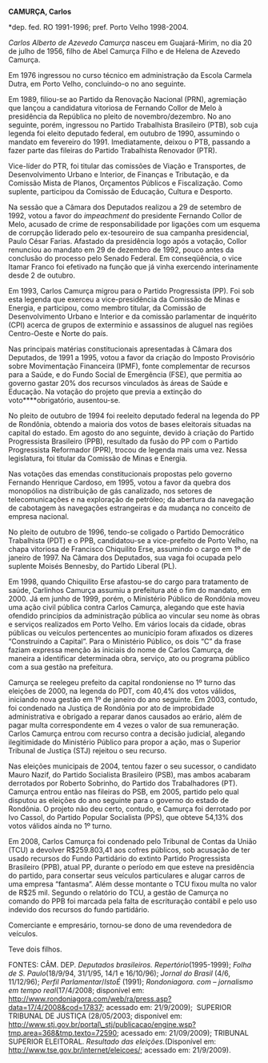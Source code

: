 **CAMURÇA, Carlos**

\*dep. fed. RO 1991-1996; pref. Porto Velho 1998-2004.

*Carlos Alberto de Azevedo Camurça* nasceu em Guajará-Mirim, no dia 20
de julho de 1956, filho de Abel Camurça Filho e de Helena de Azevedo
Camurça.

Em 1976 ingressou no curso técnico em administração da Escola Carmela
Dutra, em Porto Velho, concluindo-o no ano seguinte.

Em 1989, filiou-se ao Partido da Renovação Nacional (PRN), agremiação
que lançou a candidatura vitoriosa de Fernando Collor de Melo à
presidência da República no pleito de novembro/dezembro. No ano
seguinte, porém, ingressou no Partido Trabalhista Brasileiro (PTB), sob
cuja legenda foi eleito deputado federal, em outubro de 1990, assumindo
o mandato em fevereiro do 1991. Imediatamente, deixou o PTB, passando a
fazer parte das fileiras do Partido Trabalhista Renovador (PTR).

Vice-líder do PTR, foi titular das comissões de Viação e Transportes, de
Desenvolvimento Urbano e Interior, de Finanças e Tributação, e da
Comissão Mista de Planos, Orçamentos Públicos e Fiscalização. Como
suplente, participou da Comissão de Educação, Cultura e Desporto.

Na sessão que a Câmara dos Deputados realizou a 29 de setembro de 1992,
votou a favor do *impeachment* do presidente Fernando Collor de Melo,
acusado de crime de responsabilidade por ligações com um esquema de
corrupção liderado pelo ex-tesoureiro de sua campanha presidencial,
Paulo César Farias. Afastado da presidência logo após a votação, Collor
renunciou ao mandato em 29 de dezembro de 1992, pouco antes da conclusão
do processo pelo Senado Federal. Em conseqüência, o vice Itamar Franco
foi efetivado na função que já vinha exercendo interinamente desde 2 de
outubro.

Em 1993, Carlos Camurça migrou para o Partido Progressista (PP). Foi sob
esta legenda que exerceu a vice-presidência da Comissão de Minas e
Energia, e participou, como membro titular, da Comissão de
Desenvolvimento Urbano e Interior e da comissão parlamentar de inquérito
(CPI) acerca de grupos de extermínio e assassinos de aluguel nas regiões
Centro-Oeste e Norte do país.

Nas principais matérias constitucionais apresentadas à Câmara dos
Deputados, de 1991 a 1995, votou a favor da criação do Imposto
Provisório sobre Movimentação Financeira (IPMF), fonte complementar de
recursos para a Saúde, e do Fundo Social de Emergência (FSE), que
permitia ao governo gastar 20% dos recursos vinculados às áreas de Saúde
e Educação. Na votação do projeto que previa a extinção do
voto****obrigatório, ausentou-se.

No pleito de outubro de 1994 foi reeleito deputado federal na legenda do
PP de Rondônia, obtendo a maioria dos votos de bases eleitorais situadas
na capital do estado. Em agosto do ano seguinte, devido à criação do
Partido Progressista Brasileiro (PPB), resultado da fusão do PP com o
Partido Progressista Reformador (PPR), trocou de legenda mais uma vez.
Nessa legislatura, foi titular da Comissão de Minas e Energia.

Nas votações das emendas constitucionais propostas pelo governo Fernando
Henrique Cardoso, em 1995, votou a favor da quebra dos monopólios na
distribuição de gás canalizado, nos setores de telecomunicações e na
exploração de petróleo; da abertura da navegação de cabotagem às
navegações estrangeiras e da mudança no conceito de empresa nacional.

No pleito de outubro de 1996, tendo-se coligado o Partido Democrático
Trabalhista (PDT) e o PPB, candidatou-se a vice-prefeito de Porto Velho,
na chapa vitoriosa de Francisco Chiquilito Erse, assumindo o cargo em 1º
de janeiro de 1997. Na Câmara dos Deputados, sua vaga foi ocupada pelo
suplente Moisés Bennesby, do Partido Liberal (PL).

Em 1998, quando Chiquilito Erse afastou-se do cargo para tratamento de
saúde, Carlinhos Camurça assumiu a prefeitura até o fim do mandato, em
2000. Já em junho de 1999, porém, o Ministério Público de Rondônia moveu
uma ação civil pública contra Carlos Camurça, alegando que este havia
ofendido princípios da administração pública ao vincular seu nome às
obras e serviços realizados em Porto Velho. Em vários locais da cidade,
obras públicas ou veículos pertencentes ao município foram afixados os
dizeres “Construindo a Capital”. Para o Ministério Público, os dois “C”
da frase faziam expressa menção às iniciais do nome de Carlos Camurça,
de maneira a identificar determinada obra, serviço, ato ou programa
público com a sua gestão na prefeitura.

Camurça se reelegeu prefeito da capital rondoniense no 1º turno das
eleições de 2000, na legenda do PDT, com 40,4% dos votos válidos,
iniciando nova gestão em 1º de janeiro do ano seguinte. Em 2003,
contudo, foi condenado na Justiça de Rondônia por ato de improbidade
administrativa e obrigado a reparar danos causados ao erário, além de
pagar multa correspondente em 4 vezes o valor de sua remuneração. Carlos
Camurça entrou com recurso contra a decisão judicial, alegando
ilegitimidade do Ministério Público para propor a ação, mas o Superior
Tribunal de Justiça (STJ) rejeitou o seu recurso.

Nas eleições municipais de 2004, tentou fazer o seu sucessor, o
candidato Mauro Nazif, do Partido Socialista Brasileiro (PSB), mas ambos
acabaram derrotados por Roberto Sobrinho, do Partido dos Trabalhadores
(PT). Camurça entrou então nas fileiras do PSB, em 2005, partido pelo
qual disputou as eleições do ano seguinte para o governo do estado de
Rondônia. O projeto não deu certo, contudo, e Camurça foi derrotado por
Ivo Cassol, do Partido Popular Socialista (PPS), que obteve 54,13% dos
votos válidos ainda no 1º turno.

Em 2008, Carlos Camurça foi condenado pelo Tribunal de Contas da União
(TCU) a devolver R\$259.803,41 aos cofres públicos, sob acusação de ter
usado recursos do Fundo Partidário do extinto Partido Progressista
Brasileiro (PPB), atual PP, durante o período em que esteve na
presidência do partido, para consertar seus veículos particulares e
alugar carros de uma empresa “fantasma”. Além desse montante o TCU fixou
multa no valor de R\$25 mil. Segundo o relatório do TCU, a gestão de
Camurça no comando do PPB foi marcada pela falta de escrituração
contábil e pelo uso indevido dos recursos do fundo partidário.

Comerciante e empresário, tornou-se dono de uma revendedora de veículos.

Teve dois filhos.

FONTES: CÂM. DEP. *Deputados brasileiros. Repertório*(1995-1999); *Folha
de S. Paulo*(18/9/94, 31/1/95, 14/1 e 16/10/96); *Jornal do Brasil*
(4/6, 11/12/96); *Perfil Parlamentar*/*IstoÉ* (1991); *Rondoniagora. com
– jornalismo em tempo real*(17/4/2008; disponível em:
http://www.rondoniagora.com/web/ra/press.asp?data=17/4/2008&cod=17837;
acessado em: 21/9/2009);  SUPERIOR TRIBUNAL DE JUSTIÇA (28/05/2003;
disponível em:
http://www.stj.gov.br/portal\_stj/publicacao/engine.wsp?tmp.area=368&tmp.texto=72590;
acessado em: 21/09/2009); TRIBUNAL SUPERIOR ELEITORAL. *Resultado das
eleições.*(Disponível em: http://www.tse.gov.br/internet/eleicoes/;
acessado em: 21/9/2009).

 
